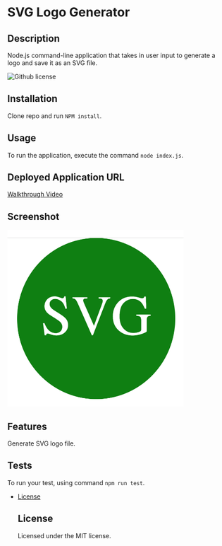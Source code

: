 # SVG Logo Generator

  ## Description
Node.js command-line application that takes in user input to generate a logo and save it as an SVG file.
  
  ![Github license](https://img.shields.io/badge/license-MIT-blue.svg)
 
  ## <a id="Installation"></a>Installation
  Clone repo and run `NPM install`.

  ## <a id="Usage"></a>Usage
  To run the application, execute the command `node index.js`.

  ## <a id="Link"></a>Deployed Application URL
  [Walkthrough Video](./assets/SVG_recording.mov)

  ## <a id="Screenshot"></a>Screenshot
  <img src="./assets/SVG_logo_example.png" width="400" height="400">

  ## <a id="Features"></a>Features
  Generate SVG logo file.

  ## <a id="Tests"></a>Tests
  To run your test, using command `npm run test`.
  
* [License](#license)

  ## License
    Licensed under the MIT license.